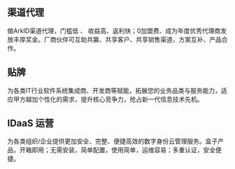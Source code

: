## 渠道代理
做ArkID渠道代理，门槛低 、 收益高、返利快；0加盟费、成为年度优秀代理商发放丰厚奖金。厂商伙伴可互助共赢、共享客户、共享销售渠道，方案互补、产品合作。
## 贴牌
为各类IT行业软件系统集成商、开发商等赋能，拓展您的业务品类与服务能力，适应甲方越加个性化的需求，提升核心竞争力，抢占新一代信息技术先机。
## IDaaS 运营
为各类组织/企业提供更加安全、完整、便捷高效的数字身份云管理服务。盒子产品，开箱即用；无需安装，简单配置，使用简单，运维容易；多重认证，安全便捷。
